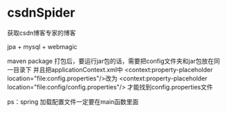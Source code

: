 # csdnSpider
获取csdn博客专家的博客

jpa + mysql + webmagic

maven package 打包后，要运行jar包的话，需要把config文件夹和jar包放在同一目录下
并且把applicationContext.xml中
<context:property-placeholder location="file:config.properties"/>改为
<context:property-placeholder location="file:config/config.properties"/>
才能找到config.properties文件

ps：spring 加载配置文件一定要在main函数里面
